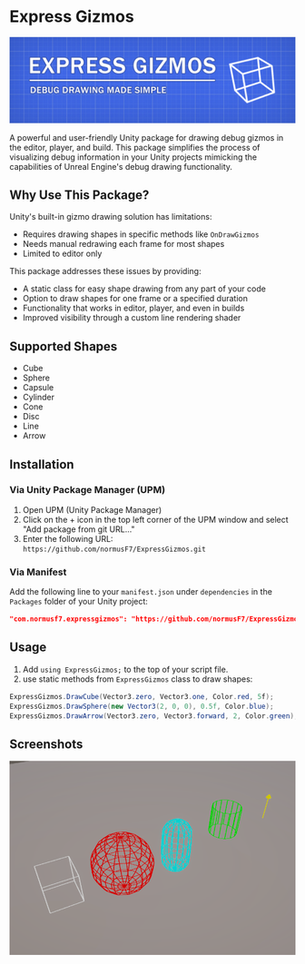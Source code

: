 # Express Gizmos

![Supported Shapes](Images/Banner.png)

A powerful and user-friendly Unity package for drawing debug gizmos in the editor, player, and build. This package simplifies the process of visualizing debug information in your Unity projects mimicking the capabilities of Unreal Engine's debug drawing functionality.

## Why Use This Package?

Unity's built-in gizmo drawing solution has limitations:

- Requires drawing shapes in specific methods like `OnDrawGizmos`
- Needs manual redrawing each frame for most shapes
- Limited to editor only

This package addresses these issues by providing:

- A static class for easy shape drawing from any part of your code
- Option to draw shapes for one frame or a specified duration
- Functionality that works in editor, player, and even in builds
- Improved visibility through a custom line rendering shader

## Supported Shapes

- Cube
- Sphere
- Capsule
- Cylinder
- Cone
- Disc
- Line
- Arrow

## Installation

### Via Unity Package Manager (UPM)

1. Open UPM (Unity Package Manager)
2. Click on the + icon in the top left corner of the UPM window and select "Add package from git URL..."
3. Enter the following URL: `https://github.com/normusF7/ExpressGizmos.git`

### Via Manifest

Add the following line to your `manifest.json` under `dependencies` in the `Packages` folder of your Unity project:

```json
"com.normusf7.expressgizmos": "https://github.com/normusF7/ExpressGizmos.git"
```

## Usage

1. Add `using ExpressGizmos;` to the top of your script file.
2. use static methods from `ExpressGizmos` class to draw shapes:

```csharp
ExpressGizmos.DrawCube(Vector3.zero, Vector3.one, Color.red, 5f);
ExpressGizmos.DrawSphere(new Vector3(2, 0, 0), 0.5f, Color.blue);
ExpressGizmos.DrawArrow(Vector3.zero, Vector3.forward, 2, Color.green);
```

## Screenshots

![Supported Shapes](Images/Screenshot.png)

